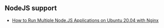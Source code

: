 ## NodeJS support
- [How to Run Multiple Node.JS Applications on Ubuntu 20.04 with Nginx](https://www.vultr.com/docs/how-to-run-multiple-node-js-applications-on-ubuntu-20-04-with-nginx/)
